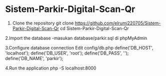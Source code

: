 # Sistem-Parkir-Digital-Scan-Qr
1. Clone the repository
git clone https://github.com/elrumi220705/Sistem-Parkir-Digital-Scan-Qr
cd Sistem-Parkir-Digital-Scan-Qr

2.Import the database
-masukan database/parkir.sql di phpMyAdmin

3.Configure database connection
Edit config/db.php
define('DB_HOST', 'localhost');
define('DB_USER', 'root');
define('DB_PASS', '');
define('DB_NAME', 'parkir');

4.Run the application
php -S localhost:8000
